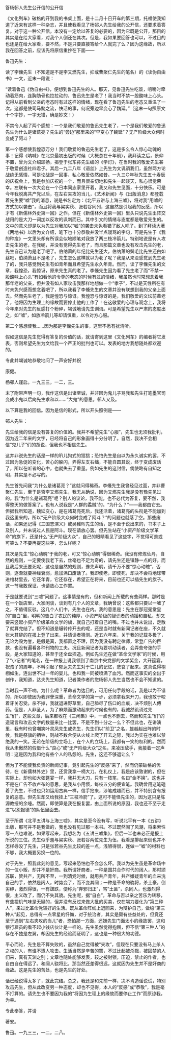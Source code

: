 答杨邨人先生公开信的公开信

  

《文化列车》破格的开到我的书桌上面，是十二月十日开车的第三期，托福使我知道了近来有这样一种杂志，并且使我看见了杨邨人先生给我的公开信，还要求着答复。对于这一种公开信，本没有一定给以答复的必要的，因为它既是公开，那目的其实是在给大家看，对我个人倒还在其次。但是，我如果要回答也可以，不过目的也还是在给大家看，要不然，不是只要直接寄给个人就完了么？因为这缘故，所以我在回答之前，应该先将原信重抄在下面——

  

鲁迅先生：

读了李儵先生（不知道是不是李又燃先生，抑或曹聚仁先生的笔名）的《读伪自由书》一文，近末一段说：

“读着鲁迅《伪自由书》，便想到鲁迅先生的人。那天，见鲁迅先生吃饭，咀嚼时牵动着筋肉，连胸肋骨也拉拉动的，鲁迅先生是老了！我当时不禁一股酸味上心头。记得从前看到父亲的老态时有过这样的情绪，现在看了鲁迅先生的老态又重温了一次。这都是使司马懿之流，快活的事，何况旁边早变心了魏延。”（这末一句照原文十个字抄，一字无错，确是妙文！）

不禁令人起了两个感想：一个是我们敬爱的鲁迅先生老了，一个是我们敬爱的鲁迅先生为什么是诸葛亮？先生的“旁边”那里来的“早变心了魏延”？无产阶级大众何时变成了阿斗？

第一个感想使我惶恐万分！我们敬爱的鲁迅先生老了，这是多么令人惊心动魄的事！记得《呐喊》在北京最初出版的时候（大概总在十年前），我拜读之后，景仰不置，曾为文介绍颂扬，揭登于张东荪先生编的《学灯》，在当时我的敬爱先生甚于敬爱创造社四君子。其后一九二八年《语丝》上先生为文讥诮我们，虽然两方论战绝无感情，可是论战是一回事，私心敬爱依然如昔。一九三○年秋先生五十寿辰的庆祝会上，我是参加庆祝的一个，而且很亲切地和先生一起谈天，私心很觉荣幸。左联有一次大会在一个日本同志家里开着，我又和先生见面，十分快乐。可是今年我脱离共产党以后，在左右夹攻的当儿，《艺术新闻》与《出版消息》都登载着先生要“嘘”我的消息，说是书名定为：《北平五讲与上海三嘘》，将对我“用嘘的方式加以袭击”，而且将我与梁实秋、张若谷同列，这自然是引起我的反感，所以才有《新儒林外史第一回》之作。但在《新儒林外史第一回》里头只说先生出阵交战用的是大刀一词加以反攻的讽刺而已。其中引文的情绪与态度都是敬爱先生的。文中的意义却是以为先生对我加以“嘘”的袭击未免看错了敌人吧了。到了拜读大著《两地书》以后为文介绍，笔下也十分恭敬并没半点谩骂的字句，可是先生于《我的种痘》一文里头却有所误会似地顺笔对我放了两三枝冷箭儿，特别地说是有人攻击先生的老，在我呢，并没有觉得先生老了，而且那篇文章也没有攻击先生的老，先生自己认为是老了吧了。伯纳萧的年纪比先生还大，伯纳萧的鬓毛比先生还白如丝吧，伯纳萧且不是老了，先生怎么这样就以为老了呢？我是从来没感觉到先生老了的，我只感觉到先生有如青年而且希望先生永久年青。然而，读了李儵先生的文章，我惶恐，我惊讶，原来先生真的老了。李儵先生因为看了先生老了而“不禁一股酸味上心头”有如看他的令尊的老态的时候有过的情绪，我虽然也时常想念着我那年老的父亲，但并没有如人家攻击我那样地想做一个“孝子”，不过是天性所在有时未免兴感而想念着吧了，所以我看了李儵先生的文章并没有联想到我的父亲上面去。然而先生老了，我是惶恐与惊讶。我惶恐与惊讶的是，我们敬爱的文坛前辈老了，他将因为生理上的缘故而要停止他的工作了！在这敬爱的心理与观念上，我将今年来对先生的反感打个粉碎，竭诚地请先生训诲。可是希望先生以严肃的态度出之，如“嘘”，如放冷箭儿等却请慎重，以令对方心服。

第二个感想使我……因为那是李儵先生的事，这里不愿有扰清听。

假如这信是先生觉得有答复的价值的话，就请寄到这里《文化列车》的编者将它发表，否则希望先生为文给我一个严正的批判也可以。发表的地方我想随处都欢迎的。

专此并竭诚地恭敬地问了一声安好并祝

康健。

  

杨邨人谨启。一九三三，一二，三。　　

  

末了附带声明一句，我作这信是出诸至诚，并非因为鬼儿子骂我和先生打笔墨官司变成小鬼以后向先生求和以……“大鬼”的意思。邨人又及。

  

以下算是我的回信。因为是信的形式，所以开头照例是——

邨人先生：

先生给我的信是没有答复的价值的。我并不希望先生“心服”，先生也无须我批判，因为近二年来的文字，已经将自己的形象画得十分分明了。自然，我决不会相信“鬼儿子”们的胡说，但我也不相信先生。

这并非说先生的话是一样的叭儿狗式的狺狺；恐怕先生是自以为永久诚实的罢，不过因为急促的变化，苦心的躲闪，弄得左支右绌，不能自圆其说，终于变成废话了，所以在听者的心中，也就失去了重量。例如先生的这封信，倘使略有自知之明，其实是不必写的。

先生首先问我“为什么是诸葛亮？”这就问得稀奇。李儵先生我曾经见过面，并非曹聚仁先生，至于是否李又燃先生，我无从确说，因为又燃先生我是没有豫先见过的。我“为什么是诸葛亮”呢？别人的议论，我不能，也不必代为答复，要不然，我得整天的做答案了。也有人说我是“人群的蟊贼”的。“为什么？”——我都由它去。但据我所知道，魏延变心，是在诸葛亮死后，我还活着，诸葛亮的头衔是不能加到我这里来的，所以“无产阶级大众何时变成了阿斗？”的问题也就落了空。那些废话，如果还记得《三国志演义》或吴稚晖先生的话，是不至于说出来的，书本子上及别人，并未说过人民是阿斗。现在请放心罢。但先生站在“小资产阶级文学革命”的旗下，还是什么“无产阶级大众”，自己的眼睛看见了这些字，不觉得可羞或可笑么？不要再提这些字，怎么样呢？

其次是先生“惊心动魄”于我的老，可又“惊心动魄”得很稀奇。我没有修炼仙丹，自然的规则，一定要使我老下去，丝毫也不足为奇的，请先生还是镇静一点的好。而且我后来还要死呢，这也是自然的规则，豫先声明，请千万不要“惊心动魄”，否则，逐渐就要神经衰弱，愈加满口废话了。我即使老，即使死，却决不会将地球带进棺材里去，它还年青，它还存在，希望正在将来，目前也还可以插先生的旗子。这一节我敢保证，也请放心工作罢。

于是就要说到“三嘘”问题了。这事情是有的，但和新闻上所载的有些两样。那时是在一个饭店里，大家闲谈，谈到有几个人的文章，我确曾说：这些都只要以一嘘了之，不值得反驳。这几个人们中，先生也在内。我的意思是：先生在那冠冕堂皇的“自白”里，明明的告白了农民的纯厚，小资产阶级的智识者的动摇和自私，却又要来竖起小资产阶级革命文学的旗，就自己打着自己的嘴。不过也并未说出，走散了就算完结了。但不知道是辗转传开去的呢，还是当时就有新闻记者在座，不久就张大其辞的在报上登了出来，并请读者猜测。近五六年来，关于我的记载多极了，无论为毁为誉，是假是真，我都置之不理，因为我没有聘定律师，常登广告的巨款，也没有遍看各种刊物的工夫。况且新闻记者为要哄动读者，会弄些夸张的手段，是大家知道的，甚至于还全盘捏造。例如先生还在做“革命文学家”的时候，用了“小记者”的笔名，在一种报上说我领到了南京中央党部的文学奖金，大开筵宴，祝孩子的周年，不料引起了郁达夫先生对于亡儿的记忆，悲哀了起来。这真说得栩栩如生，连出世不过一年的婴儿，也和我一同被喷满了血污。然而这事实的全出于创作，我知道，达夫先生知道，记者兼作者的您杨邨人先生当然也不会不知道的。

当时我一声不响。为什么呢？革命者为达目的，可用任何手段的话，我是以为不错的，所以即使因为我罪孽深重，革命文学的第一步，必须拿我来开刀，我也敢于咬着牙关忍受。杀不掉，我就退进野草里，自己舔尽了伤口的血痕，决不烦别人傅药。但是，人非圣人，为了麻烦而激动起来的时候也有的，我诚然讥诮过先生“们”，这些文章，后来都收在《三闲集》中，一点也不删去，然而和先生“们”的造谣言和攻击文字的数量来比一比罢，不是不到十分之一么？不但此也，在讲演里，我有时也曾嘲笑叶灵凤先生或先生，先生们以“前卫”之名，雄赳赳出阵的时候，我是祭旗的牺牲，则战不数合便从火线上爬了开去之际，我以为实在也难以禁绝我的一笑。无论在阶级的立场上，在个人的立场上，我都有一笑的权利的。然而我从未傲然的假借什么“良心”或“无产阶级大众”之名，来凌压敌手，我接着一定声明：这是因为我和他有些个人的私怨的。先生，这还不够退让么？

但为了不能使我负责的新闻记事，竟引起先生的“反感”来了，然而仍蒙破格的优待，在《新儒林外史》里，还赏我拿一柄大刀。在礼仪上，我是应该致谢的，但在实际上，却也如大张筵宴一样，我并无大刀，只有一枝笔，名曰“金不换”。这也并不是在广告不收卢布的意思，是我从小用惯，每枝五分的便宜笔。我确曾用这笔碰着了先生，不过也只如运用古典一样，信手拈来，涉笔成趣而已，并不特别含有报复的恶意。但先生却又给我挂上“三枝冷箭”了。这可不能怪先生的，因为这只是陈源教授的余唾。然而，即使算是我在报复罢，由上面所说的原因，我也还不至于走进“以怨报德”的队伍里面去。

至于所谓《北平五讲与上海三嘘》，其实是至今没有写，听说北平有一本《五讲》出版，那可并不是我做的，我也没有见过那一本书。不过既然闹了风潮，将来索性写一点也难说，如果写起来，我想名为《五讲三嘘集》，但后一半也未必正是报上所说的三位。先生似乎羞与梁实秋、张若谷两位先生为伍，我看是排起来倒也并不怎样辱没了先生，只是张若谷先生比较的差一点，浅陋得很，连做一“嘘”的材料也不够，我大概要另换一位的。

对于先生，照我此刻的意见，写起来恐怕也不会怎么坏。我以为先生虽是革命场中的一位小贩，却并不是奸商。我所谓奸商者，一种是国共合作时代的阔人，那时颂苏联，赞共产，无所不至，一到清党时候，就用共产青年，共产嫌疑青年的血来洗自己的手，依然是阔人，时势变了，而不变其阔；一种是革命的骁将，杀土豪，倒劣绅，激烈得很，一有蹉跌，便称为“弃邪归正”，骂“土匪”，杀同人，也激烈得很，主义改了，而仍不失其骁。先生呢，据“自白”，革命与否以亲之苦乐为转移，有些投机气味是无疑的，但并没有反过来做大批的买卖，仅在竭力要化为“第三种人”，来过比革命党较好的生活。既从革命阵线上退回来，为辩护自己，做稳“第三种人”起见，总得有一点零星的忏悔，对于统治者，其实是颇有些益处的，但竟还至于遇到“左右夹攻的当儿”者，恐怕那一方面，还嫌先生门面太小的缘故罢，这和银行雇员的看不起小钱店伙计是一样的。先生虽然觉得抱屈，但不信“第三种人”的存在不独是左翼，却因先生的经验而证明了，这也是一种很大的功德。

平心而论，先生是不算失败的，虽然自己觉得被“夹攻”，但现在只要没有马上杀人之权的人，有谁不遭人攻击。生活当然是辛苦的罢，不过比起被杀戮，被囚禁的人们来，真有天渊之别；文章也随处能够发表，较之被封锁，压迫，禁止的作者，也自由自在得远了。和阔人骁将比，那当然还差得很远，这就因为先生并不是奸商的缘故。这是先生的苦处，也是先生的好处。

话已经说得太多了，就此完结。总之，我还是和先前一样，决不肯造谣说谎，特别攻击先生，但从此改变另一种态度，却也不见得，本人的“反感”或“恭敬”，我是毫不打算的。请先生也不要因为我的“将因为生理上的缘故而要停止工作”而原谅我，为幸。

专此奉答，并请

著安。

  

鲁迅。一九三三，一二，二八。